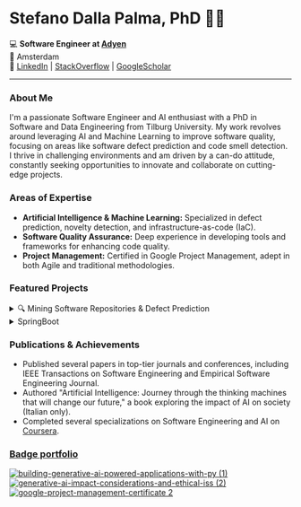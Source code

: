 # Stefano Dalla Palma, PhD 👋🤓


💻 **Software Engineer at [Adyen](https://www.adyen.com/)**
<br>
📍 Amsterdam
<br>
🔗 [LinkedIn](https://www.linkedin.com/in/stefanodallapalma) | [StackOverflow](https://stackoverflow.com/users/3673842/s-dallapalma) | [GoogleScholar](https://scholar.google.com/citations?user=HaYX6TMAAAAJ&hl=en)

---

### About Me

I'm a passionate Software Engineer and AI enthusiast with a PhD in Software and Data Engineering from Tilburg University. My work revolves around leveraging AI and Machine Learning to improve software quality, focusing on areas like software defect prediction and code smell detection. I thrive in challenging environments and am driven by a can-do attitude, constantly seeking opportunities to innovate and collaborate on cutting-edge projects.

### Areas of Expertise

- **Artificial Intelligence & Machine Learning:** Specialized in defect prediction, novelty detection, and infrastructure-as-code (IaC).
- **Software Quality Assurance:** Deep experience in developing tools and frameworks for enhancing code quality.
- **Project Management:** Certified in Google Project Management, adept in both Agile and traditional methodologies.

### Featured Projects

<details>
  <summary>🔍 Mining Software Repositories & Defect Prediction</summary>
  
  - **[RADON Repositories Collector](https://github.com/radon-h2020/radon-repositories-collector):** Python library for collecting and filtering GitHub repositories based on custom criteria.
  - **[RADON Repository Scorer](https://github.com/radon-h2020/radon-repository-scorer):** Tool for evaluating best engineering practices in software repositories through key metrics.
  - **[RADON Repository Miner](https://github.com/radon-h2020/radon-repository-miner):** A Python library for mining IaC repositories, with extensions to other languages.
  - **[RADON Defuse](https://github.com/radon-h2020/radon-defuse):** Framework for training machine learning models to predict defects in IaC, adaptable to various programming languages.
</details>

<details>
  <summary>SpringBoot</summary>
  
  - **[auth-spring-boot](https://github.com/stefanodallapalma/auth-spring-boot):** Spring Boot starter for authentication with JSON Web Tokens and Refresh Tokens.

</details>

### Publications & Achievements

- Published several papers in top-tier journals and conferences, including IEEE Transactions on Software Engineering and Empirical Software Engineering Journal.
- Authored "Artificial Intelligence: Journey through the thinking machines that will change our future," a book exploring the impact of AI on society (Italian only).
- Completed several specializations on Software Engineering and AI on [Coursera](https://www.coursera.org/user/8280d5e73355b3ce6cd26e06e9c8267d).

  
</details>

### [Badge portfolio](https://www.credly.com/users/stefano-dalla-palma)

[![building-generative-ai-powered-applications-with-py (1)](https://github.com/user-attachments/assets/bd9947f2-90b7-4c0b-8632-d5f622e77688)](https://www.credly.com/badges/17cbbe22-d509-4011-9e7b-dcc48957ad98/public_url)
[![generative-ai-impact-considerations-and-ethical-iss (2)](https://github.com/user-attachments/assets/ae36cd15-c516-4a96-bf2a-e218b7079b6d)](https://www.credly.com/badges/954fc3c1-d918-4925-a8d7-7cbb2ed18e67/public_url)
[![google-project-management-certificate 2](https://github.com/user-attachments/assets/589e23ae-4541-4367-ae8d-f74c57e8ebef)](https://www.credly.com/badges/6db9a8a2-b80b-4b41-9184-d51750e3a8ed/public_url)




